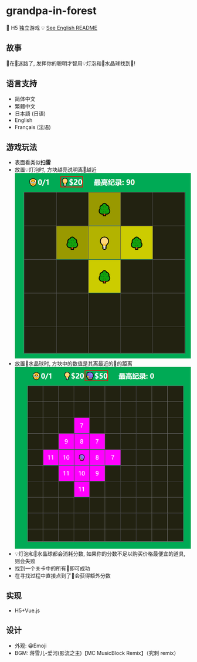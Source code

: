 # grandpa-in-forest
👴 H5 独立游戏 💡 <a href="https://github.com/Liadrinz/grandpa-in-forest/blob/master/README-en.md">See English README</a>

## 故事

👴在🌳迷路了, 发挥你的聪明才智用💡灯泡和🔮水晶球找到👴!

## 语言支持
- 简体中文
- 繁體中文
- 日本語 (日语)
- English
- Français (法语)

## 游戏玩法

- 表面看类似<b>扫雷</b>
- 放置💡灯泡时, 方块越亮说明离👴越近
![avatar](https://github.com/Liadrinz/grandpa-in-forest/blob/master/light-bulb.png)
- 放置🔮水晶球时, 方块中的数值是其离最近的👴的距离
![avatar](https://github.com/Liadrinz/grandpa-in-forest/blob/master/crystal-ball.png)
- 💡灯泡和🔮水晶球都会消耗分数, 如果你的分数不足以购买价格最便宜的道具, 则会失败
- 找到一个关卡中的所有👴即可成功
- 在寻找过程中直接点到了👴会获得额外分数

## 实现

- H5+Vue.js

## 设计

- 外观: 😀Emoji
- BGM: 蒋雪儿-爱河(影流之主)【MC MusicBlock Remix】（究刺 remix）
